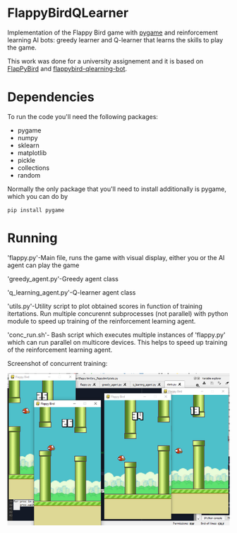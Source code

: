 # FlappyBirdQLearner
Implementation of the Flappy Bird game with [pygame](https://www.pygame.org/news) and reinforcement learning AI bots: greedy learner and Q-learner that learns the skills to play the game. 

This work was done for a university assignement and it is based on [FlapPyBird](https://github.com/sourabhv/FlapPyBird) and [flappybird-qlearning-bot](https://github.com/chncyhn/flappybird-qlearning-bot).


# Dependencies
To run the code you'll need the following packages:

* pygame
* numpy
* sklearn
* matplotlib
* pickle
* collections
* random

Normally the only package that you'll need to install additionally is pygame, which you can do by
    
    pip install pygame

# Running
'flappy.py'-Main file, runs the game with visual display, either you or the AI agent can play the game 

'greedy_agent.py'-Greedy agent class

'q_learning_agent.py'-Q-learner agent class

'utils.py'-Utility script to plot obtained scores in function of training itertations. Run multiple concurennt subprocesses (not parallel) with python module to speed up training of the reinforcement learning agent.

'conc_run.sh'- Bash script which executes multiple instances of 'flappy.py' which can run parallel on multicore devices. This helps to speed up training of the reinforcement learning agent.

Screenshot of concurrent training:

![conc_training](https://github.com/kismarci/FlappyBirdQLearner/blob/main/assets/concurrent_training.png)

